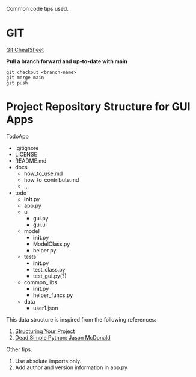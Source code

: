 Common code tips used. 

# GIT

[Git CheatSheet](https://education.github.com/git-cheat-sheet-education.pdf)

**Pull a branch forward and up-to-date with main**
``` 
git checkout <branch-name>
git merge main
git push
```

# Project Repository Structure for GUI Apps

TodoApp
- .gitignore
- LICENSE
- README.md
- docs
    - how_to_use.md
    - how_to_contribute.md
    - ...
- todo
    - __init__.py
    - app.py
    - ui
        - gui.py
        - gui.ui
    - model
        - __init__.py
        - ModelClass.py
        - helper.py
    - tests
        - __init__.py
        - test_class.py
        - test_gui.py(?)
    - common_libs
        - __init__.py
        - helper_funcs.py
    - data
        - user1.json

This data structure is inspired from the following references:  
1. [Structuring Your Project](https://docs.python-guide.org/writing/structure/)
2. [Dead Simple Python: Jason McDonald](https://dev.to/codemouse92/dead-simple-python-project-structure-and-imports-38c6)
    
Other tips.
1. Use absolute imports only.  
2. Add author and version information in app.py 